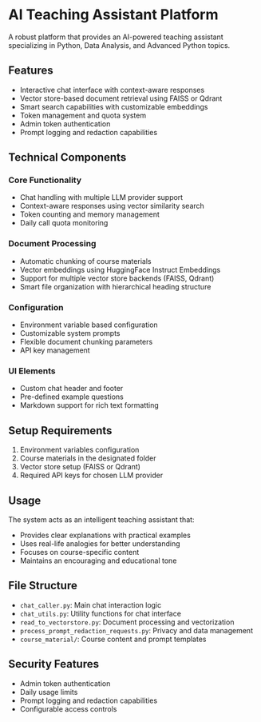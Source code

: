 # AI Teaching Assistant Platform

A robust platform that provides an AI-powered teaching assistant specializing in Python, Data Analysis, and Advanced Python topics.

## Features

- Interactive chat interface with context-aware responses
- Vector store-based document retrieval using FAISS or Qdrant
- Smart search capabilities with customizable embeddings
- Token management and quota system
- Admin token authentication
- Prompt logging and redaction capabilities

## Technical Components

### Core Functionality
- Chat handling with multiple LLM provider support
- Context-aware responses using vector similarity search
- Token counting and memory management
- Daily call quota monitoring

### Document Processing
- Automatic chunking of course materials
- Vector embeddings using HuggingFace Instruct Embeddings
- Support for multiple vector store backends (FAISS, Qdrant)
- Smart file organization with hierarchical heading structure

### Configuration
- Environment variable based configuration
- Customizable system prompts
- Flexible document chunking parameters
- API key management

### UI Elements
- Custom chat header and footer
- Pre-defined example questions
- Markdown support for rich text formatting

## Setup Requirements

1. Environment variables configuration
2. Course materials in the designated folder
3. Vector store setup (FAISS or Qdrant)
4. Required API keys for chosen LLM provider

## Usage

The system acts as an intelligent teaching assistant that:
- Provides clear explanations with practical examples
- Uses real-life analogies for better understanding
- Focuses on course-specific content
- Maintains an encouraging and educational tone

## File Structure

- `chat_caller.py`: Main chat interaction logic
- `chat_utils.py`: Utility functions for chat interface
- `read_to_vectorstore.py`: Document processing and vectorization
- `process_prompt_redaction_requests.py`: Privacy and data management
- `course_material/`: Course content and prompt templates

## Security Features

- Admin token authentication
- Daily usage limits
- Prompt logging and redaction capabilities
- Configurable access controls
